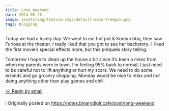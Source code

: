 ```yaml
---
title: Long Weekend
date: 2024-05-26
image: assets/img/feature-imgs/default-main-freepik.png
tags: Blogging
---
```

<p>Today we had a lovely day. We went to eat hot pot &amp; Korean bbq, then
saw Furiosa at the theater. I really liked that you got to see her
backstory. I  liked the first movie’s special effects more, but this
prequels story telling. </p>

<p>Tomorrow I hope to clean up the house a bit since it’s been a mess from
when my parents were in town. I’m feeling 95% back to normal, I just
need to be careful not to lift anything or hurt my scars. We need to do
some errands and go grocery shopping. Monday would be nice to relax and
not doing anything other than play games and chill. </p>
<p>
        <a href='mailto:binarydigit@omg.lol?subject=Long Weekend' style='text-decoration: underline'>✉️ Reply by email</a>
      </p>

ℹ️ Originally posted on https://notes.binarydigit.cafe/post/long-weekend